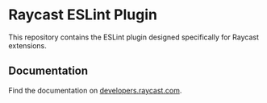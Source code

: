 # Raycast ESLint Plugin

This repository contains the ESLint plugin designed specifically for Raycast extensions.

## Documentation

Find the documentation on [developers.raycast.com](https://developers.raycast.com/eslint).
